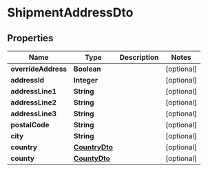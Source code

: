 
# ShipmentAddressDto

## Properties
Name | Type | Description | Notes
------------ | ------------- | ------------- | -------------
**overrideAddress** | **Boolean** |  |  [optional]
**addressId** | **Integer** |  |  [optional]
**addressLine1** | **String** |  |  [optional]
**addressLine2** | **String** |  |  [optional]
**addressLine3** | **String** |  |  [optional]
**postalCode** | **String** |  |  [optional]
**city** | **String** |  |  [optional]
**country** | [**CountryDto**](CountryDto.md) |  |  [optional]
**county** | [**CountyDto**](CountyDto.md) |  |  [optional]



